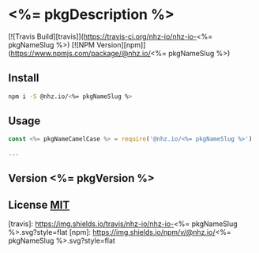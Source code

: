 # <%= pkgDescription %>

[![Travis Build][travis]](https://travis-ci.org/nhz-io/nhz-io-<%= pkgNameSlug %>)
[![NPM Version][npm]](https://www.npmjs.com/package/@nhz.io/<%= pkgNameSlug %>)

## Install

```bash
npm i -S @nhz.io/<%= pkgNameSlug %>
```

## Usage
```js
const <%= pkgNameCamelCase %> = require('@nhz.io/<%= pkgNameSlug %>')

...
```

## Version <%= pkgVersion %>

## License [MIT](LICENSE)

[travis]: https://img.shields.io/travis/nhz-io/nhz-io-<%= pkgNameSlug %>.svg?style=flat
[npm]: https://img.shields.io/npm/v/@nhz.io/<%= pkgNameSlug %>.svg?style=flat
